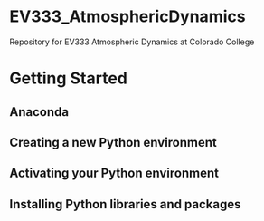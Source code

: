 # EV333_AtmosphericDynamics
Repository for EV333 Atmospheric Dynamics at Colorado College

# Getting Started

## Anaconda

## Creating a new Python environment

## Activating your Python environment

## Installing Python libraries and packages
